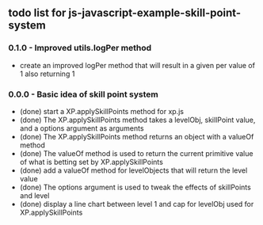 ## todo list for js-javascript-example-skill-point-system

### 0.1.0 - Improved utils.logPer method
* create an improved logPer method that will result in a given per value of 1 also returning 1

### 0.0.0 - Basic idea of skill point system
* (done) start a XP.applySkillPoints method for xp.js
* (done) The XP.applySkillPoints method takes a levelObj, skillPoint value, and a options argument as arguments
* (done) The XP.applySkillPoints method returns an object with a valueOf method
* (done) The valueOf method is used to return the current primitive value of what is betting set by XP.applySkillPoints
* (done) add a valueOf method for levelObjects that will return the level value
* (done) The options argument is used to tweak the effects of skillPoints and level
* (done) display a line chart between level 1 and cap for levelObj used for XP.applySkillPoints